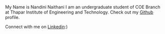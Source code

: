 My Name is Nandini Naithani
I am an undergraduate student of COE Branch at Thapar Institute of Engineering and Technology.
Check out my [Github](https://github.com/NandiniNaithani) profile.


Connect with me on [Linkedin](https://www.linkedin.com/in/nandini-naithani-0a6878229/):)
